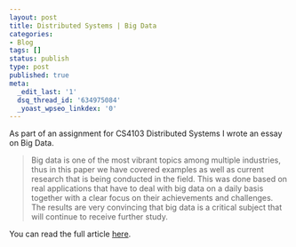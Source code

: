 ```yaml
---
layout: post
title: Distributed Systems | Big Data
categories:
- Blog
tags: []
status: publish
type: post
published: true
meta:
  _edit_last: '1'
  dsq_thread_id: '634975084'
  _yoast_wpseo_linkdex: '0'
---
```


As part of an assignment for CS4103 Distributed Systems
 I wrote an essay on Big Data.

>Big data is one of the most vibrant topics among multiple industries, thus in this paper we have covered examples as well as current research that is being conducted in the field. This was done based on real applications that have to deal with big data on a daily basis together with a clear focus on their achievements and challenges. The results are very convincing that big data is a critical subject that will continue to receive further study.

You can read the full article [here](/assets/articles/distributed-systems-big-data.pdf).